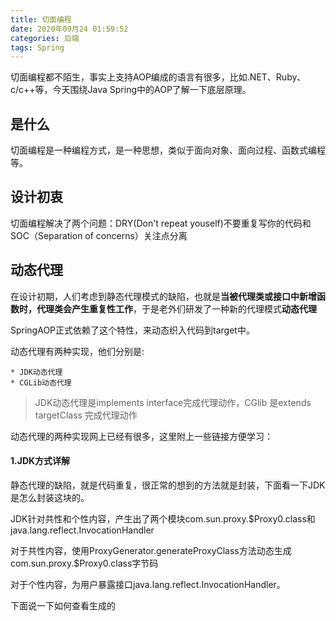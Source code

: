 ```yaml
---
title: 切面编程
date: 2020年09月24 01:59:52
categories: 后端
tags: Spring
---
```



切面编程都不陌生，事实上支持AOP编成的语言有很多，比如.NET、Ruby、c/c++等，今天围绕Java Spring中的AOP了解一下底层原理。

## 是什么

切面编程是一种编程方式，是一种思想，类似于面向对象、面向过程、函数式编程等。

## 设计初衷

切面编程解决了两个问题：DRY(Don't repeat youself)不要重复写你的代码和SOC（Separation of concerns）关注点分离

## 动态代理

在设计初期，人们考虑到静态代理模式的缺陷，也就是**当被代理类或接口中新增函数时，代理类会产生重复性工作**，于是老外们研发了一种新的代理模式**动态代理**

SpringAOP正式依赖了这个特性，来动态织入代码到target中。

动态代理有两种实现，他们分别是:

    * JDK动态代理
    * CGLib动态代理

> JDK动态代理是implements interface完成代理动作，CGlib 是extends targetClass 完成代理动作

动态代理的两种实现网上已经有很多，这里附上一些链接方便学习：

#### 1.JDK方式详解

静态代理的缺陷，就是代码重复，很正常的想到的方法就是封装，下面看一下JDK是怎么封装这块的。

JDK针对共性和个性内容，产生出了两个模块com.sun.proxy.$Proxy0.class和java.lang.reflect.InvocationHandler

对于共性内容，使用ProxyGenerator.generateProxyClass方法动态生成com.sun.proxy.$Proxy0.class字节码

对于个性内容，为用户暴露接口java.lang.reflect.InvocationHandler。

下面说一下如何查看生成的





